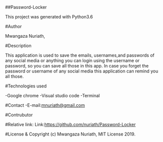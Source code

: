 ##Password-Locker

This project was generated with Python3.6

#Author

Mwangaza Nuriath,

#Description

This application is used to save the emails, usernames,and passwords of any social media or anything you can login using the username or password, so you can save all those in this app. In case you forget the password or username of any social media this application can remind you all those.

#Technologies used

-Google chrome 
-Visual studio code
-Terminal

#Contact
-E-mail:mnuriath@gmail.com

#Contrubutor



#Relative link:
Link:https://github.com/nuriath/Password-Locker


#License & Copyright
(c) Mwangaza Nuriath, MIT License 2019.